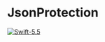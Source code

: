 # JsonProtection
[![Swift-5.5](https://img.shields.io/badge/Swift-5.5-red.svg?style=plastic&logo=Swift&logoColor=white&link=)](https://developer.apple.com/swift/)

